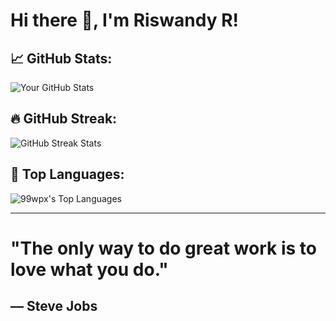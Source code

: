 # Hi there 👋, I'm Riswandy R!

## 📈 GitHub Stats:
![Your GitHub Stats](https://github-readme-stats.vercel.app/api?username=99wpx&show_icons=true&count_private=true&hide=prs&theme=radical)

## 🔥 GitHub Streak:
![GitHub Streak Stats](https://github-readme-streak-stats.herokuapp.com/?user=99wpx&theme=radical)

## 💬 Top Languages:
![99wpx's Top Languages](https://github-readme-stats.vercel.app/api/top-langs/?username=99wpx&theme=dracula&show_icons=true&hide_border=false&layout=compact)

---

# **"The only way to do great work is to love what you do."**  
## — **Steve Jobs**
